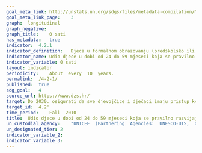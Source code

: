```yaml
---	
goal_meta_link:	http://unstats.un.org/sdgs/files/metadata-compilation/Metadata-Goal-4.pdf'
goal_meta_link_page:	3
graph:	longitudinal
graph_negative:	
graph_title:	0 sati
has_metadata:	true
indicator:	4.2.1
indicator_definition:	Djeca u formalnom obrazovanju (predškolsko ili školsko), prema dobi i trajanju na tjednoj razini
indicator_name:	Udio djece u dobi od 24 do 59 mjeseci koja se pravilno razvijaju u smislu zdravlja, obrazovanja i psiho-socijalnog blagostanja, prema spolu
indicator_variable:	0 sati
layout:	indicator
periodicity:	About  every  10  years.
permalink:	/4-2-1/
published:	true
sdg_goal:	4
source_url:	https://www.dzs.hr/'
target:	Do 2030. osigurati da sve djevojčice i dječaci imaju pristup kvalitetnom razvoju tijekom ranog djetinjstva, skrbi i predškolskom obrazovanju kako bi bili spremni za osnovnoškolsko obrazovanje
target_id:	4.2'
time_period:	Fall  2010
title:	Udio djece u dobi od 24 do 59 mjeseci koja se pravilno razvijaju u smislu zdravlja, obrazovanja i psiho-socijalnog blagostanja, prema spolu
un_custodial_agency:	"UNICEF  (Partnering  Agencies:  UNESCO-UIS,  OECD)"
un_designated_tier:	2
indicator_variable_2:	
indicator_variable_3:	
---	
```


